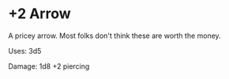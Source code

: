 ﻿# +2 Arrow

A pricey arrow. Most folks don't think these are worth the money.

Uses: 3d5

Damage: 1d8 +2 piercing
